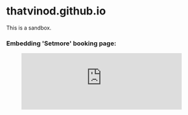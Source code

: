 # thatvinod.github.io
This is a sandbox.

### Embedding 'Setmore' booking page:
<figure class="video_container">
  <iframe src="https://ideis.setmore.com/" scrolling="yes" width="100%" frameborder="0"></iframe>
</figure>
